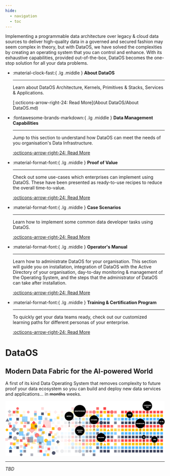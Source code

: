```yaml
---
hide:
  - navigation
  - toc
---
```


Implementing a programmable data architecture over legacy & cloud data sources to deliver high-quality data in a governed and secured fashion may seem complex in theory, but with DataOS, we have solved the complexities by creating an operating system that you can control and enhance. With its exhaustive capabilities, provided out-of-the-box, DataOS becomes the one-stop solution for all your data problems.



<div class="grid cards" markdown>

-   :material-clock-fast:{ .lg .middle } __About DataOS__

    ---

    Learn about DataOS Architecture, Kernels, Primitives & Stacks, Services & Applications.

    [:octicons-arrow-right-24: Read More](About DataOS/About DataOS.md)

-   :fontawesome-brands-markdown:{ .lg .middle } __Data Management Capabilities__

    ---

    Jump to this section to understand how DataOS can meet the needs of you organisation's Data Infrastructure.

    [:octicons-arrow-right-24: Read More](#)

-   :material-format-font:{ .lg .middle } __Proof of Value__

    ---

    Check out some use-cases which enterprises can implement using DataOS. These have been presented as ready-to-use recipes to reduce the overall time-to-value.

    [:octicons-arrow-right-24: Read More](#)

-   :material-format-font:{ .lg .middle } __Case Scenarios__

    ---

    Learn how to implement some common data developer tasks using DataOS.

    [:octicons-arrow-right-24: Read More](#)

-   :material-format-font:{ .lg .middle } __Operator's Manual__

    ---

    Learn how to administrate DataOS for your organisation. This section will guide you on installation, integration of DataOS with the Active Directory of your organisation, day-to-day monitoring & management of the Operating System, and the steps that the administrator of DataOS can take after installation.

    [:octicons-arrow-right-24: Read More](#)

-   :material-format-font:{ .lg .middle } __Training & Certification Program__

    ---

    To quickly get your data teams ready, check out our customized learning paths for different personas of your enterprise.

    [:octicons-arrow-right-24: Read More](#)

</div>


# DataOS
## Modern Data Fabric for the AI-powered World

A first of its kind Data Operating System that removes complexity to future proof your data ecosystem so you can build and deploy new data services and applications... in ~~months~~ weeks.

![Architecture diagram](./assets/modern-data-fabric.svg)

---

_TBD_

